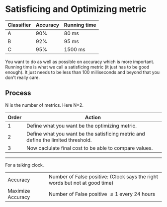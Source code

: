 # Satisficing and Optimizing metric

| Classifier  | Accuracy  | Running time  |
|-------------|-----------|---------------|
| A           | 90%       | 80 ms     |
| B           | 92%       | 95 ms     |
| C           | 95%       | 1500 ms   |


You want to do as well as possible on accuracy which is more important. Running time is what we call a satisficing metric (it just has to be good enough). It just needs to be less than 100 milliseconds and beyond that you don't really care.

## Process

N is the number of metrics. Here N=2.

| Order  | Action  |
|--------|---------|
| 1      | Define what you want be the optimizing metric. | Here: **Accuracy** is more important |
| 2      | Define what you want be the satisficing metric and define the limited threshold. | Running time $\leqslant$ 100ms |
| 3      | Now caclulate final cost to be able to compare values. | $cost = accuracy - \frac{1}{N}\times{runningTime}=1-0.5\times{runningTime}$ |



----

For a talking clock.

|          |                                                                             |
|----------|-----------------------------------------------------------------------------|
| Accuracy | Number of False positive: (Clock says the right words but not at good time) |
| Maximize Accuracy | Number of False positive $\leqslant 1$ every 24 hours |


